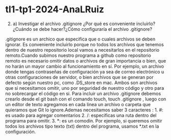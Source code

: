 # tl1-tp1-2024-AnaLRuiz
2. a) Investigar el archivo .gitignore ¿Por qué es conveniente incluirlo?
¿Cuándo se debe hacer?¿Cómo configuraría el archivo .gitignore?

.gitignore es un archico que especifica que o cuales archivos se deben ignorar.
Es conveniente incluirlo porque no todos los archivos que tenemos dentro de nuestro repositorio local vamos a necesitarlos en el repositorio remoto.Cuando subimos nuestro programa a github como repositorio remoto es necesario omitir datos o archivos de gran importancia o bien, que no harán un mayor cambio al funcionamiento en sí. Por ejemplo, un archivo donde tengas contraseñas de configuración ya sea de correo electrónico u otras configuraciones de servidor, o bien archivos que se generan por defecto según nuestro pc, como .DS_store en mac. Ambos son archivos que si necesitamos omitir, uno por seguridad de nuestro código y otro para no sobrecargar el código en si.
Para incluir un archivo .gitignore debemos crearlo desde el git bash con el comando touch, touch .gitignore , luego con un editor de texto agregamos en cada linea un archivo o carpeta que quieramos que Git lo ignore.Ademas necesitamos saber 3 caracteres :
    1. #: es usado para agregar comentarios
    2. /: especificas una ruta dentro del programa para omitir.
    3. *: es un comodin. Por ejemplo, si queremos omitir todos los archivos tipo texto (txt) dentro del programa, usamos *.txt en la configuración.
